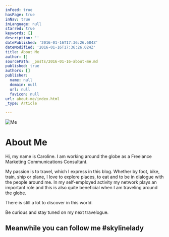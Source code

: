 ```yaml
---
inFeed: true
hasPage: true
inNav: true
inLanguage: null
starred: true
keywords: []
description: ''
datePublished: '2016-01-16T17:36:26.684Z'
dateModified: '2016-01-16T17:36:26.024Z'
title: About Me
author: []
sourcePath: _posts/2016-01-16-about-me.md
published: true
authors: []
publisher:
  name: null
  domain: null
  url: null
  favicon: null
url: about-me/index.html
_type: Article

---
```

![Me](https://s3-us-west-2.amazonaws.com/the-grid-img/p/8a829071fb90e66d06e054375cadc51c41359afd.jpg)

# About Me

Hi, my name is Caroline. I am working around the globe as a Freelance Marketing Communications Consultant.

My passion is to travel, which I express in this blog. Whether by foot, bike, train, ship or plane, I love to explore places, to eat and to be in dialogue with the people around me. In my self-employed activity my network plays an important role and this is also quite beneficial when I am traveling around the globe. 

There is still a lot to discover in this world.

Be curious and stay tuned on my next travelogue.

## Meanwhile you can follow me \#skylinelady